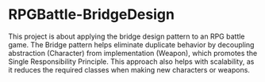 # RPGBattle-BridgeDesign

This project is about applying the bridge design pattern to an RPG battle game. The Bridge pattern helps eliminate duplicate behavior by decoupling abstraction (Character) from implementation (Weapon), which promotes the Single Responsibility Principle. This approach also helps with scalability, as it reduces the required classes when making new characters or weapons.
